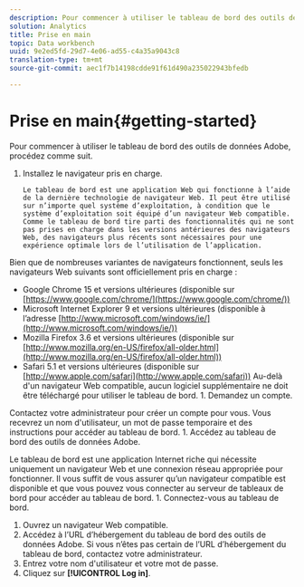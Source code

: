 ```yaml
---
description: Pour commencer à utiliser le tableau de bord des outils de données Adobe, procédez comme suit.
solution: Analytics
title: Prise en main
topic: Data workbench
uuid: 9e2ed5fd-29d7-4e06-ad55-c4a35a9043c8
translation-type: tm+mt
source-git-commit: aec1f7b14198cdde91f61d490a235022943bfedb

---
```



# Prise en main{#getting-started}

Pour commencer à utiliser le tableau de bord des outils de données Adobe, procédez comme suit.

1. Installez le navigateur pris en charge.

       Le tableau de bord est une application Web qui fonctionne à l’aide de la dernière technologie de navigateur Web. Il peut être utilisé sur n’importe quel système d’exploitation, à condition que le système d’exploitation soit équipé d’un navigateur Web compatible. Comme le tableau de bord tire parti des fonctionnalités qui ne sont pas prises en charge dans les versions antérieures des navigateurs Web, des navigateurs plus récents sont nécessaires pour une expérience optimale lors de l’utilisation de l’application.
       
 Bien     que de nombreuses variantes de navigateurs fonctionnent, seuls les navigateurs Web suivants sont officiellement pris en charge :
   
   * Google Chrome 15 et versions ultérieures (disponible sur [https://www.google.com/chrome/](https://www.google.com/chrome/))
   * Microsoft Internet Explorer 9 et versions ultérieures (disponible à l’adresse [http://www.microsoft.com/windows/ie/](http://www.microsoft.com/windows/ie/))
   * Mozilla Firefox 3.6 et versions ultérieures (disponible sur [http://www.mozilla.org/en-US/firefox/all-older.html](http://www.mozilla.org/en-US/firefox/all-older.html))
   * Safari 5.1 et versions ultérieures (disponible sur [http://www.apple.com/safari](http://www.apple.com/safari))
   Au-delà d&#39;un navigateur Web compatible, aucun logiciel supplémentaire ne doit être téléchargé pour utiliser le tableau de bord. 1. Demandez un compte.

   Contactez votre administrateur pour créer un compte pour vous. Vous recevrez un nom d&#39;utilisateur, un mot de passe temporaire et des instructions pour accéder au tableau de bord. 1. Accédez au tableau de bord des outils de données Adobe.

   Le tableau de bord est une application Internet riche qui nécessite uniquement un navigateur Web et une connexion réseau appropriée pour fonctionner. Il vous suffit de vous assurer qu’un navigateur compatible est disponible et que vous pouvez vous connecter au serveur de tableaux de bord pour accéder au tableau de bord. 1. Connectez-vous au tableau de bord.
   1. Ouvrez un navigateur Web compatible.
   1. Accédez à l’URL d’hébergement du tableau de bord des outils de données Adobe. Si vous n’êtes pas certain de l’URL d’hébergement du tableau de bord, contactez votre administrateur.
   1. Entrez votre nom d&#39;utilisateur et votre mot de passe.
   1. Cliquez sur **[!UICONTROL Log in]**.
